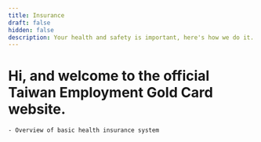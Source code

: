 ```yaml
---
title: Insurance
draft: false
hidden: false
description: Your health and safety is important, here's how we do it.
---
```


# Hi, and welcome to the official Taiwan Employment Gold Card website.

    - Overview of basic health insurance system


